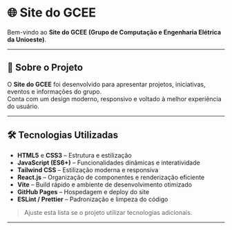 # 🌐 Site do GCEE

Bem-vindo ao **Site do GCEE (Grupo de Computação e Engenharia Elétrica da Unioeste)**.

---

## 🎯 Sobre o Projeto  
O **Site do GCEE** foi desenvolvido para apresentar projetos, iniciativas, eventos e informações do grupo.  
Conta com um design moderno, responsivo e voltado à melhor experiência do usuário.

---

## 🛠 Tecnologias Utilizadas  

- **HTML5** e **CSS3** – Estrutura e estilização  
- **JavaScript (ES6+)** – Funcionalidades dinâmicas e interatividade  
- **Tailwind CSS** – Estilização moderna e responsiva  
- **React.js** – Organização de componentes e renderização eficiente  
- **Vite** – Build rápido e ambiente de desenvolvimento otimizado  
- **GitHub Pages** – Hospedagem e deploy do site  
- **ESLint / Prettier** – Padronização e limpeza do código  

> Ajuste esta lista se o projeto utilizar tecnologias adicionais.

---
